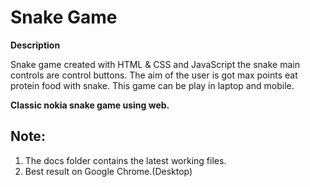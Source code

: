 # Snake Game

**Description**

Snake game created with HTML & CSS and JavaScript the snake main controls are control buttons. The aim of the user is got max points eat protein food with snake. This game can be play in laptop and mobile.

**Classic nokia snake game using web.**

## Note:

1. The docs folder contains the latest working files.
2. Best result on Google Chrome.(Desktop)
